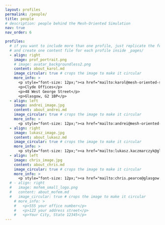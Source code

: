 ```yaml
---
layout: profiles
permalink: /people/
title: people
# description: people behind the Mesh-Oriented Simulation
nav: true
nav_order: 6

profiles:
  # if you want to include more than one profile, just replicate the following block
  # and create one content file for each profile inside _pages/
  - align: right
    image: prof_portrait.png
    # image: avatar_backgroundless2.png
    content: about_karol.md
    image_circular: true # crops the image to make it circular
    more_info: >
      <p style="font-size: 12px;"><a href="mailto:karol@mesh-oriented-solutions.com">karol@mesh-oriented-solutions.com</a> </p>
      <p>Clyde Offices</p>
      <p>48 West George Street</p>
      <p>Glasgow, G2 1BP</p>
  - align: left
    image: andrei_image.jpg
    content: about_andrei.md
    image_circular: true # crops the image to make it circular
    more_info: >
      <p style="font-size: 12px;"><a href="mailto:andrei@mesh-oriented-solutions.com">andrei@mesh-oriented-solutions.com</a> </p>
  - align: right
    image: lukasz_image.jpg
    content: about_lukasz.md
    image_circular: true # crops the image to make it circular
    more_info: >
      <p style="font-size: 12px;"><a href="mailto:lukasz.kaczmarczyk@glasgow.ac.uk">lukasz.kaczmarczyk@glasgow.ac.uk</a> </p>
  - align: left
    image: chris_image.jpg
    content: about_chris.md
    image_circular: true # crops the image to make it circular
    more_info: >
      <p style="font-size: 12px;"><a href="mailto:chris.pearce@glasgow.ac.uk">chris.pearce@glasgow.ac.uk</a> </p>
  # - align: right
  #   image: mofem_small_logo.png
  #   content: about_mofem.md
  #   image_circular: true # crops the image to make it circular
    # more_info: >
    #   <p>555 your office number</p>
    #   <p>123 your address street</p>
    #   <p>Your City, State 12345</p>
---
```

<!-- here we will put people hired -->
